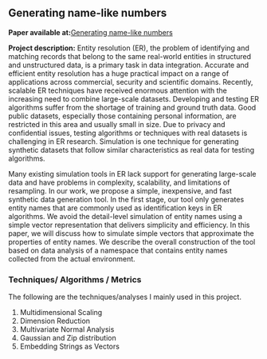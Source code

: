 ## Generating name-like numbers

**Paper available at:**<a href="https://ieeexplore.ieee.org/document/9585113" target="_blank">Generating name-like numbers</a>


**Project description:** Entity resolution (ER), the problem of identifying and matching records that belong to the same real-world entities in structured and unstructured data, is a primary task in data integration. Accurate and efficient entity resolution has a huge practical impact on a range of applications across commercial, security and scientific domains. Recently, scalable ER techniques have received enormous attention with the increasing need to combine large-scale datasets. Developing and testing ER algorithms suffer from the shortage of training and ground truth data. Good public datasets, especially those containing personal information, are restricted in this area and usually small in size. Due to privacy and confidential issues, testing algorithms or techniques with real datasets is challenging in ER research. Simulation is one technique for generating synthetic datasets that follow similar characteristics as real data for testing algorithms. 

Many existing simulation tools in ER lack support for generating large-scale data and have problems in complexity, scalability, and limitations of resampling. In our work, we propose a simple, inexpensive, and fast synthetic data generation tool. In the first stage, our tool only generates entity names that are commonly used as identification keys in ER algorithms. We avoid the detail-level simulation of entity names using a simple vector representation that delivers simplicity and efficiency. In this paper, we will discuss how to simulate simple vectors that approximate the properties of entity names. We describe the overall construction of the tool based on data analysis of a namespace that contains entity names collected from the actual environment. 

### Techniques/ Algorithms / Metrics

The following are the techniques/analyses I mainly used in this project.

1. Multidimensional Scaling
2. Dimension Reduction
3. Multivariate Normal Analysis
4. Gaussian and Zip distribution
5. Embedding Strings as Vectors
